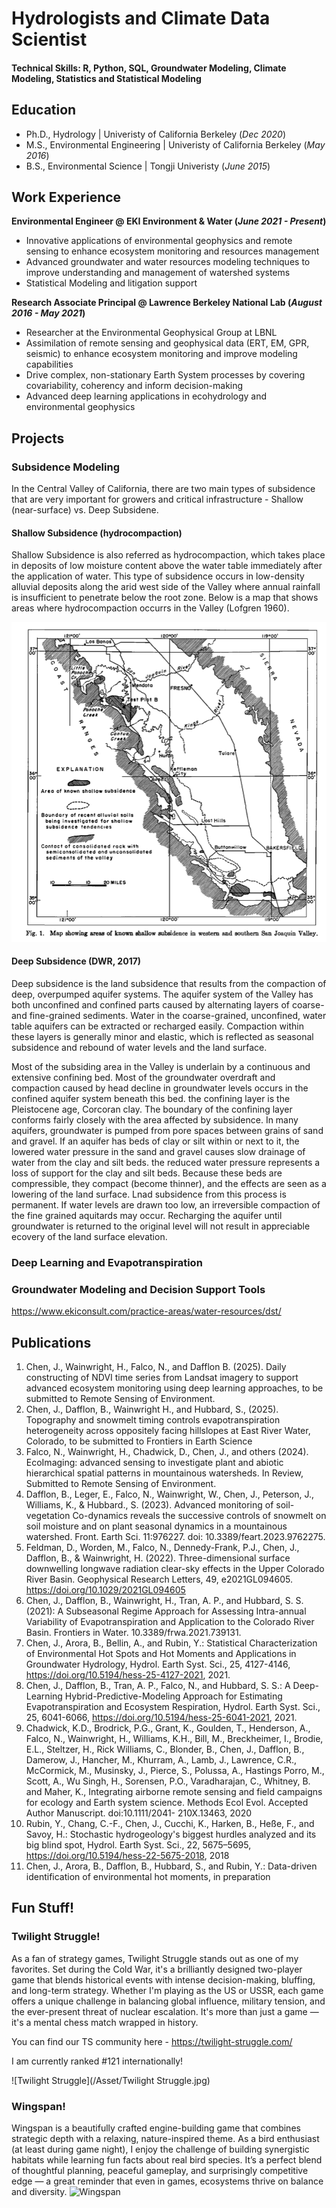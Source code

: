 # Hydrologists and Climate Data Scientist

#### Technical Skills: R, Python, SQL, Groundwater Modeling, Climate Modeling, Statistics and Statistical Modeling

## Education
- Ph.D., Hydrology                  | Univeristy of California Berkeley (_Dec 2020_)								       		
- M.S.,  Environmental Engineering	| Univeristy of California Berkeley (_May 2016_)	 			        		
- B.S.,  Environmental Science      | Tongji Univeristy (_June 2015_)

## Work Experience
**Environmental Engineer @ EKI Environment & Water (_June 2021 - Present_)**
- Innovative applications of environmental geophysics and remote sensing to enhance ecosystem monitoring and resources management
- Advanced groundwater and water resources modeling techniques to improve understanding and management of watershed systems
- Statistical Modeling and litigation support
  
**Research Associate Principal @ Lawrence Berkeley National Lab (_August 2016 - May 2021_)**
- Researcher at the Environmental Geophysical Group at LBNL
- Assimilation of remote sensing and geophysical data (ERT, EM, GPR, seismic) to enhance ecosystem monitoring and improve modeling capabilities
- Drive complex, non-stationary Earth System processes by covering covariability, coherency and inform decision-making
- Advanced deep learning applications in ecohydrology and environmental geophysics

## Projects
### Subsidence Modeling

In the Central Valley of California, there are two main types of subsidence that are very important for growers and critical infrastructure - Shallow (near-surface) vs. Deep Subsidene. 

#### Shallow Subsidence (hydrocompaction)
Shallow Subsidence is also referred as hydrocompaction, which takes place in deposits of low moisture content above the water table immediately after the application of water. This type of subsidence occurs in low-density alluvial deposits along the arid west side of the Valley where annual rainfall is insufficient to penetrate below the root zone. Below is a map that shows areas where hydrocompaction occurrs in the Valley (Lofgren 1960).

![Hydrocompaction](/Asset/hydrocompaction.png)

#### Deep Subsidence (DWR, 2017)
Deep subsidence is the land subsidence that results from the compaction of deep, overpumped aquifer systems. The aquifer system of the Valley has both unconfined and confined parts caused by alternating layers of coarse- and fine-grained sediments. Water in the coarse-grained, unconfined, water table aquifers can be extracted or recharged easily. Compaction within these layers is generally minor and elastic, which is reflected as seasonal subsidence and rebound of water levels and the land surface.

Most of the subsiding area in the Valley is underlain by a continuous and extensive confining bed. Most of the groundwater overdraft and compaction caused by head decline in groundwater levels occurs in the confined aquifer system beneath this bed. the confining layer is the Pleistocene age, Corcoran clay. The boundary of the confining layer conforms fairly closely with the area affected by subsidence. In many aquifers, groundwater is pumped from pore spaces between grains of sand and gravel. If an aquifer has beds of clay or silt within or next to it, the lowered water pressure in the sand and gravel causes slow drainage of water from the clay and silt beds. the reduced water pressure represents a loss of support for the clay and silt beds. Because these beds are compressible, they compact (become thinner), and the effects are seen as a lowering of the land surface. Lnad subsidence from this process is permanent. If water levels are drawn too low, an irreversible compaction of the fine grained aquitards may occur. Recharging the aquifer until groundwater is returned to the original level will not result in appreciable ecovery of the land surface elevation. 

### Deep Learning and Evapotranspiration


### Groundwater Modeling and Decision Support Tools
https://www.ekiconsult.com/practice-areas/water-resources/dst/


## Publications
1. Chen, J., Wainwright, H., Falco, N., and Dafflon B. (2025). Daily constructing of NDVI time series from Landsat imagery to support advanced ecosystem monitoring using deep learning approaches, to be submitted to Remote Sensing of Environment.
2. Chen, J., Dafflon, B., Wainwright H., and Hubbard, S., (2025). Topography and snowmelt timing controls evapotranspiration heterogeneity across oppositely facing hillslopes at East River Water, Colorado, to be submitted to Frontiers in Earth Science
3. Falco, N., Wainwright, H., Chadwick, D., Chen, J., and others (2024). EcoImaging: advanced sensing to investigate plant and abiotic hierarchical spatial patterns in mountainous watersheds. In Review, Submitted to Remote Sensing of Environment.
4. Dafflon, B., Leger, E., Falco, N., Wainwright, W., Chen, J., Peterson, J., Williams, K., & Hubbard., S. (2023). Advanced monitoring of soil-vegetation Co-dynamics reveals the successive controls of snowmelt on soil moisture and on plant seasonal dynamics in a mountainous watershed. Front. Earth Sci. 11:976227. doi: 10.3389/feart.2023.9762275.
5. Feldman, D., Worden, M., Falco, N., Dennedy-Frank, P.J., Chen, J., Dafflon, B., & Wainwright, H. (2022). Three-dimensional surface downwelling longwave radiation clear-sky effects in the Upper Colorado River Basin. Geophysical Research Letters, 49, e2021GL094605. https://doi.org/10.1029/2021GL094605
6. Chen, J., Dafflon, B., Wainwright, H., Tran, A. P., and Hubbard, S. S. (2021): A Subseasonal Regime Approach for Assessing Intra-annual Variability of Evapotranspiration and Application to the Colorado River Basin. Frontiers in Water. 10.3389/frwa.2021.739131.
7. Chen, J., Arora, B., Bellin, A., and Rubin, Y.: Statistical Characterization of Environmental Hot Spots and Hot Moments and Applications in Groundwater Hydrology, Hydrol. Earth Syst. Sci., 25, 4127-4146, https://doi.org/10.5194/hess-25-4127-2021, 2021.
8. Chen, J., Dafflon, B., Tran, A. P., Falco, N., and Hubbard, S. S.: A Deep-Learning Hybrid-Predictive-Modeling Approach for Estimating Evapotranspiration and Ecosystem Respiration, Hydrol. Earth Syst. Sci., 25, 6041-6066, https://doi.org/10.5194/hess-25-6041-2021, 2021.
9. Chadwick, K.D., Brodrick, P.G., Grant, K., Goulden, T., Henderson, A., Falco, N., Wainwright, H., Williams, K.H., Bill, M., Breckheimer, I., Brodie, E.L., Steltzer, H., Rick Williams, C., Blonder, B., Chen, J., Dafflon, B., Damerow, J., Hancher, M., Khurram, A., Lamb, J., Lawrence, C.R., McCormick, M., Musinsky, J., Pierce, S., Polussa, A., Hastings Porro, M., Scott, A., Wu Singh, H., Sorensen, P.O., Varadharajan, C., Whitney, B. and Maher, K., Integrating airborne remote sensing and field campaigns for ecology and Earth system science. Methods Ecol Evol. Accepted Author Manuscript. doi:10.1111/2041- 210X.13463, 2020
10. Rubin, Y., Chang, C.-F., Chen, J., Cucchi, K., Harken, B., Heße, F., and Savoy, H.: Stochastic hydrogeology's biggest hurdles analyzed and its big blind spot, Hydrol. Earth Syst. Sci., 22, 5675–5695, https://doi.org/10.5194/hess-22-5675-2018, 2018
11. Chen, J., Arora, B., Dafflon, B., Hubbard, S., and Rubin, Y.: Data-driven identification of environmental hot moments, in preparation

## Fun Stuff!

### Twilight Struggle! 
As a fan of strategy games, Twilight Struggle stands out as one of my favorites. Set during the Cold War, it's a brilliantly designed two-player game that blends historical events with intense decision-making, bluffing, and long-term strategy. Whether I'm playing as the US or USSR, each game offers a unique challenge in balancing global influence, military tension, and the ever-present threat of nuclear escalation. It's more than just a game — it's a mental chess match wrapped in history.

You can find our TS community here - https://twilight-struggle.com/

I am currently ranked #121 internationally! 

![Twilight Struggle](/Asset/Twilight Struggle.jpg)

### Wingspan! 
Wingspan is a beautifully crafted engine-building game that combines strategic depth with a relaxing, nature-inspired theme. As a bird enthusiast (at least during game night), I enjoy the challenge of building synergistic habitats while learning fun facts about real bird species. It’s a perfect blend of thoughtful planning, peaceful gameplay, and surprisingly competitive edge — a great reminder that even in games, ecosystems thrive on balance and diversity.
![Wingspan](/Asset/Wingspan.avif)
